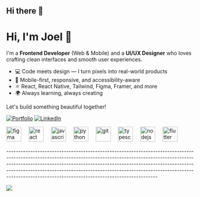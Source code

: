## Hi there 👋

# Hi, I'm Joel 👋

I'm a **Frontend Developer** (Web & Mobile) and a **UI/UX Designer** who loves crafting clean interfaces and smooth user experiences.

- 💻 Code meets design — I turn pixels into real-world products
- 📱 Mobile-first, responsive, and accessibility-aware
- ⚛️ React, React Native, Tailwind, Figma, Framer, and more
- 🌍 Always learning, always creating

Let's build something beautiful together!

<!-- Badges and links (optional) -->
[![Portfolio](https://img.shields.io/badge/Portfolio-Visit-blue?style=flat-square&logo=google-chrome)](https://yourportfolio.com)
[![LinkedIn](https://img.shields.io/badge/LinkedIn-Connect-blue?style=flat-square&logo=linkedin)](https://linkedin.com/in/yourusername)

<div align="left">
  <img src="https://img.icons8.com/?size=100&id=P5ROoX4rxKSE&format=png&color=000000" height="40" alt="figma"  />
  <img width="12" />
  <img src="https://cdn.jsdelivr.net/gh/devicons/devicon/icons/react/react-original.svg" height="40" alt="react logo"  />
  <img width="12" />
  <img src="https://cdn.jsdelivr.net/gh/devicons/devicon/icons/javascript/javascript-original.svg" height="40" alt="javascript logo"  />
  <img width="12" />
  <img src="https://img.icons8.com/?size=100&id=13441&format=png&color=000000" height="40" alt="python logo"  />
  <img width="12" />
  <img src="https://img.icons8.com/?size=100&id=20906&format=png&color=000000" height="40" alt="git"  />
  <img width="12" />
  <img src="https://cdn.jsdelivr.net/gh/devicons/devicon/icons/typescript/typescript-original.svg" height="40" alt="typescript logo"  />
  <img width="12" />
  <img src="https://cdn.jsdelivr.net/gh/devicons/devicon/icons/nodejs/nodejs-original.svg" height="40" alt="nodejs logo"  />
  <img width="12" />
  <img src="https://img.icons8.com/?size=100&id=7I3BjCqe9rjG&format=png&color=000000" height="40" alt="flutter"  />
</div>

<span>---------------------------------------------------------------------------------------------------------------------------------------------------------------------------------------------------------------------------------------------------------------------------------------------------------------------------------------------------------------------------------------</span>

![](https://github-readme-stats.vercel.app/api/top-langs/?username=scar832&theme=dark&hide_border=false&include_all_commits=false&count_private=false&layout=compact)
